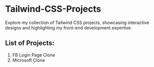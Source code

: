 # Tailwind-CSS-Projects
Explore my collection of Tailwind CSS projects, showcasing interactive designs and highlighting my front-end development expertise.

## List of Projects:
1. FB Login Page Clone
2. Microsoft Clone

